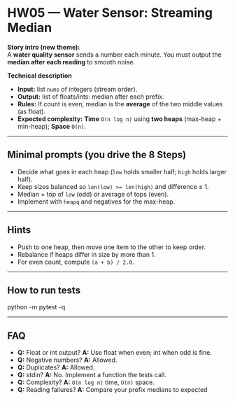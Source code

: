 # HW05 — Water Sensor: Streaming Median

**Story intro (new theme):**  
A **water quality sensor** sends a number each minute. You must output the **median after each reading** to smooth noise.

**Technical description**  
- **Input:** list `nums` of integers (stream order).  
- **Output:** list of floats/ints: median after each prefix.  
- **Rules:** If count is even, median is the **average** of the two middle values (as float).  
- **Expected complexity:** **Time** `O(n log n)` using **two heaps** (max-heap + min-heap); **Space** `O(n)`.

---

## Minimal prompts (you drive the 8 Steps)
- Decide what goes in each heap (`low` holds smaller half; `high` holds larger half).  
- Keep sizes balanced so `len(low) >= len(high)` and difference ≤ 1.  
- Median = top of `low` (odd) or average of tops (even).  
- Implement with `heapq` and negatives for the max-heap.

---

## Hints
- Push to one heap, then move one item to the other to keep order.  
- Rebalance if heaps differ in size by more than 1.  
- For even count, compute `(a + b) / 2.0`.

---

## How to run tests
python -m pytest -q


---

## FAQ
- **Q:** Float or int output? **A:** Use float when even; int when odd is fine.  
- **Q:** Negative numbers? **A:** Allowed.  
- **Q:** Duplicates? **A:** Allowed.  
- **Q:** stdin? **A:** No. Implement a function the tests call.  
- **Q:** Complexity? **A:** `O(n log n)` time, `O(n)` space.  
- **Q:** Reading failures? **A:** Compare your prefix medians to expected